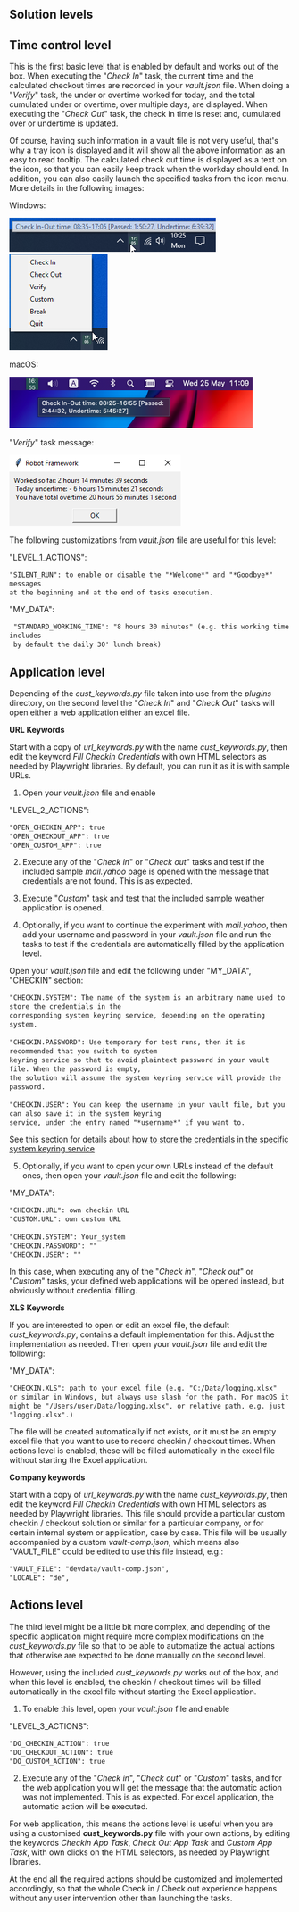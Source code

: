 ## Solution levels

## Time control level
 
This is the first basic level that is enabled by default and works out of the box. When executing the "*Check In*" task, the current time and the calculated checkout times are recorded in your *vault.json* file. When doing a "*Verify*" task, the under or overtime worked for today, and the total cumulated under or overtime, over multiple days, are displayed. When executing the "*Check Out*" task, the check in time is reset and, cumulated over or undertime is updated.

Of course, having such information in a vault file is not very useful, that's why a tray icon is displayed and it will show all the above information as an easy to read tooltip. The calculated check out time is displayed as a text on the icon, so that you can easily keep track when the workday should end. In addition, you can also easily launch the specified tasks from the icon menu. More details in the following images:

Windows:
<p align="left">
  <img src="in-ut-tt.png">
  <img src="menu.png">
</p>

macOS:
<p align="left">
  <img src="in-ut-tt-mac.png">
</p>

"*Verify*" task message:
<p align="left">
  <img src="verify.png">
</p>

The following customizations from *vault.json* file are useful for this level:

"LEVEL_1_ACTIONS":

    "SILENT_RUN": to enable or disable the "*Welcome*" and "*Goodbye*" messages
	at the beginning and at the end of tasks execution.

"MY_DATA":

     "STANDARD_WORKING_TIME": "8 hours 30 minutes" (e.g. this working time includes
	 by default the daily 30' lunch break)

## Application level

Depending of the *cust_keywords.py* file taken into use from the *plugins* directory, on the second level the "*Check In*" and "*Check Out*" tasks will open either a web application either an excel file.

**URL Keywords** 

Start with a copy of *url_keywords.py* with the name *cust_keywords.py*, then edit the keyword _Fill Checkin Credentials_ with own HTML selectors as needed by Playwright libraries. By default, you can run it as it is with sample URLs.

1. Open your *vault.json* file and enable 

"LEVEL_2_ACTIONS":

	"OPEN_CHECKIN_APP": true
	"OPEN_CHECKOUT_APP": true
	"OPEN_CUSTOM_APP": true

2. Execute any of the "*Check in*" or "*Check out*" tasks and test if the included sample *mail.yahoo* page is opened with the message that credentials are not found. This is as expected.

3. Execute "*Custom*" task and test that the included sample weather application is opened.

4. Optionally, if you want to continue the experiment with *mail.yahoo*, then add your username and password in your *vault.json* file and run the tasks to test if the credentials are automatically filled by the application level.

Open your *vault.json* file and edit the following under "MY_DATA", "CHECKIN" section:

	"CHECKIN.SYSTEM": The name of the system is an arbitrary name used to store the credentials in the 
	corresponding system keyring service, depending on the operating system.
	
	"CHECKIN.PASSWORD": Use temporary for test runs, then it is recommended that you switch to system 
	keyring service so that to avoid plaintext password in your vault file. When the password is empty, 
	the solution will assume the system keyring service will provide the password.

	"CHECKIN.USER": You can keep the username in your vault file, but you can also save it in the system keyring 
	service, under the entry named "*username*" if you want to.

See this section for details about [how to store the credentials in the specific system keyring service](./howto.md#how-to-store-the-credentials-in-the-specific-system-keyring-service)

5. Optionally, if you want to open your own URLs instead of the default ones, then open your *vault.json* file and edit the following:

"MY_DATA":

	"CHECKIN.URL": own checkin URL
	"CUSTOM.URL": own custom URL

	"CHECKIN.SYSTEM": Your_system
	"CHECKIN.PASSWORD": ""
	"CHECKIN.USER": ""

In this case, when executing any of the "*Check in*", "*Check out*" or "*Custom*" tasks, your defined web applications will be opened instead, but obviously without credential filling.

**XLS Keywords** 

If you are interested to open or edit an excel file, the default *cust_keywords.py*, contains a default implementation for this. Adjust the implementation as needed. Then open your *vault.json* file and edit the following:

"MY_DATA":

	"CHECKIN.XLS": path to your excel file (e.g. "C:/Data/logging.xlsx"
	or similar in Windows, but always use slash for the path. For macOS it might be "/Users/user/Data/logging.xlsx", or relative path, e.g. just "logging.xlsx".)

The file will be created automatically if not exists, or it must be an empty excel file that you want to use to record checkin / checkout times. When actions level is enabled, these will be filled automatically in the excel file without starting the Excel application.

**Company keywords**

Start with a copy of *url_keywords.py* with the name *cust_keywords.py*, then edit the keyword _Fill Checkin Credentials_ with own HTML selectors as needed by Playwright libraries. This file should provide a particular custom checkin / checkout solution or similar for a particular company, or for certain internal system or application, case by case. This file will be usually accompanied by a custom *vault-comp.json*, which means also "VAULT_FILE" could be edited to use this file instead, e.g.:

    "VAULT_FILE": "devdata/vault-comp.json",
    "LOCALE": "de",

## Actions level

The third level might be a little bit more complex, and depending of the specific application might require more complex modifications on the *cust_keywords.py* file so that to be able to automatize the actual actions that otherwise are expected to be done manually on the second level.

However, using the included _cust_keywords.py_ works out of the box, and when this level is enabled, the checkin / checkout times will be filled automatically in the excel file without starting the Excel application.

1. To enable this level, open your *vault.json* file and enable 

"LEVEL_3_ACTIONS":

	"DO_CHECKIN_ACTION": true
	"DO_CHECKOUT_ACTION": true
	"DO_CUSTOM_ACTION": true

2. Execute any of the "*Check in*", "*Check out*" or "*Custom*" tasks, and for the web application you will get the message that the automatic action was not implemented. This is as expected. For excel application, the automatic action will be executed.

For web application, this means the actions level is useful when you are using a customised **cust_keywords.py** file with your own actions, by editing the keywords _Checkin App Task_, _Check Out App Task_ and _Custom App Task_, with own clicks on the HTML selectors, as needed by Playwright libraries.

At the end all the required actions should be customized and implemented accordingly, so that the whole Check in / Check out experience happens without any user intervention other than launching the tasks.
